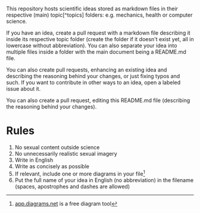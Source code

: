 This repository hosts scientific ideas stored as markdown files in their respective (main) topic[^topics] folders: e.g. mechanics, health or computer science.

If you have an idea, create a pull request with a markdown file describing it inside its respective topic folder (create the folder if it doesn't exist yet, all in lowercase without abbreviation). You can also separate your idea into multiple files inside a folder with the main document being a README.md file.

You can also create pull requests, enhancing an existing idea and describing the reasoning behind your changes, or just fixing typos and such. If you want to contribute in other ways to an idea, open a labeled issue about it.

You can also create a pull request, editing this README.md file (describing the reasoning behind your changes).

# Rules

1. No sexual content outside science
2. No unnecessarily realistic sexual imagery
3. Write in English
4. Write as concisely as possible
5. If relevant, include one or more diagrams in your file[^diagram-tool]
6. Put the full name of your idea in English (no abbreviation) in the filename (spaces, apostrophes and dashes are allowed)

[^diagram-tool]: [app.diagrams.net](https://app.diagrams.net) is a free diagram tool
